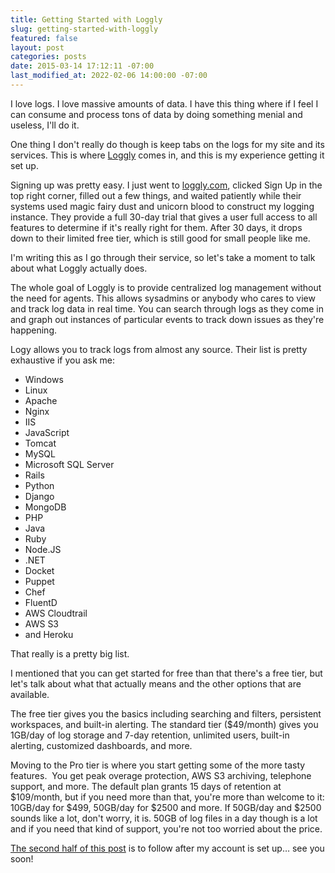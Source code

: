 ```yaml
---
title: Getting Started with Loggly
slug: getting-started-with-loggly
featured: false
layout: post
categories: posts
date: 2015-03-14 17:12:11 -07:00
last_modified_at: 2022-02-06 14:00:00 -07:00
---
```


I love logs. I love massive amounts of data. I have this thing where if I feel I can consume and process tons of data by doing something menial and useless, I'll do it.

One thing I don't really do though is keep tabs on the logs for my site and its services. This is where [Loggly](http://loggly.com) comes in, and this is my experience getting it set up.

Signing up was pretty easy. I just went to [loggly.com](http://loggly.com), clicked Sign Up in the top right corner, filled out a few things, and waited patiently while their systems used magic fairy dust and unicorn blood to construct my logging instance. They provide a full 30-day trial that gives a user full access to all features to determine if it's really right for them. After 30 days, it drops down to their limited free tier, which is still good for small people like me.

I'm writing this as I go through their service, so let's take a moment to talk about what Loggly actually does.

The whole goal of Loggly is to provide centralized log management without the need for agents. This allows sysadmins or anybody who cares to view and track log data in real time. You can search through logs as they come in and graph out instances of particular events to track down issues as they're happening.

Logy allows you to track logs from almost any source. Their list is pretty exhaustive if you ask me:

- Windows
- Linux
- Apache
- Nginx
- IIS
- JavaScript
- Tomcat
- MySQL
- Microsoft SQL Server
- Rails
- Python
- Django
- MongoDB
- PHP
- Java
- Ruby
- Node.JS
- .NET
- Docket
- Puppet
- Chef
- FluentD
- AWS Cloudtrail
- AWS S3
- and Heroku

That really is a pretty big list.

I mentioned that you can get started for free than that there's a free tier, but let's talk about what that actually means and the other options that are available.

The free tier gives you the basics including searching and filters, persistent workspaces, and built-in alerting. The standard tier ($49/month) gives you 1GB/day of log storage and 7-day retention, unlimited users, built-in alerting, customized dashboards, and more.

Moving to the Pro tier is where you start getting some of the more tasty features. &nbsp;You get peak overage protection, AWS S3 archiving, telephone support, and more. The default plan grants 15 days of retention at $109/month, but if you need more than that, you're more than welcome to it: 10GB/day for $499, 50GB/day for $2500 and more. If 50GB/day and $2500 sounds like a lot, don't worry, it is. 50GB of log files in a day though is a lot and if you need that kind of support, you're not too worried about the price.

[The second half of this post](/getting-started-with-loggly-part-2-the-cool-stuff/) is to follow after my account is set up… see you soon!

